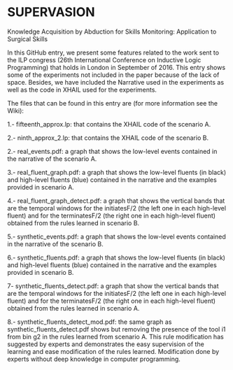 # SUPERVASION
Knowledge Acquisition by Abduction for Skills Monitoring: Application to Surgical Skills

In this GitHub entry, we present some features related to the work sent to the ILP congress (26th International Conference on Inductive Logic Programming) that holds in London in September of 2016. This entry shows some of the experiments not included in the paper because of the lack of space. Besides, we have included the Narrative used in the experiments as well as the code in XHAIL used for the experiments.

The files that can be found in this entry are (for more information see the Wiki):

1.- fifteenth_approx.lp: that contains the XHAIL code of the scenario A.

2.- ninth_approx_2.lp: that contains the XHAIL code of the scenario B.

2.- real_events.pdf: a graph that shows the low-level events contained in the narrative of the scenario A.

3.- real_fluent_graph.pdf: a graph that shows the low-level fluents (in black) and high-level fluents (blue) contained in the narrative and the examples provided in scenario A.

4.- real_fluent_graph_detect.pdf: a graph that shows the vertical bands that are the temporal windows for the initiatesF/2 (the left one in each high-level fluent) and for the terminatesF/2 (the right one in each high-level fluent) obtained from the rules learned in scenario B.

5.- synthetic_events.pdf: a graph that shows the low-level events contained in the narrative of the scenario B.

6.- synthetic_fluents.pdf: a graph that shows the low-level fluents (in black) and high-level fluents (blue) contained in the narrative and the examples provided in scenario B.

7- synthetic_fluents_detect.pdf: a graph that show the vertical bands that are the temporal windows for the initiatesF/2 (the left one in each high-level fluent) and for the terminatesF/2 (the right one in each high-level fluent) obtained from the rules learned in scenario A.

8.- synthetic_fluents_detect_mod.pdf: the same graph as synthetic_fluents_detect.pdf shows but removing the presence of the tool i1 from bin g2 in the rules learned from scenario A. This rule modification has suggested by experts and demonstrates the easy supervision of the learning and ease modification of the rules learned. Modification done by experts without deep knowledge in computer programming. 
